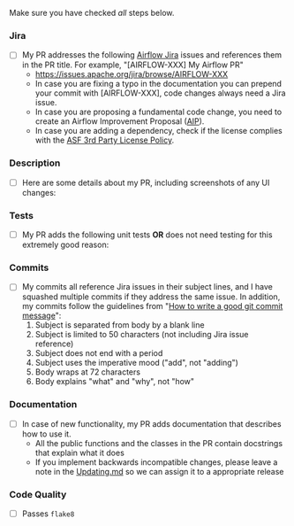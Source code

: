 Make sure you have checked _all_ steps below.

### Jira

- [ ] My PR addresses the following [Airflow Jira](https://issues.apache.org/jira/browse/AIRFLOW/) issues and references them in the PR title. For example, "\[AIRFLOW-XXX\] My Airflow PR"
  - https://issues.apache.org/jira/browse/AIRFLOW-XXX
  - In case you are fixing a typo in the documentation you can prepend your commit with \[AIRFLOW-XXX\], code changes always need a Jira issue.
  - In case you are proposing a fundamental code change, you need to create an Airflow Improvement Proposal ([AIP](https://cwiki.apache.org/confluence/display/AIRFLOW/Airflow+Improvements+Proposals)).
  - In case you are adding a dependency, check if the license complies with the [ASF 3rd Party License Policy](https://www.apache.org/legal/resolved.html#category-x).

### Description

- [ ] Here are some details about my PR, including screenshots of any UI changes:

### Tests

- [ ] My PR adds the following unit tests __OR__ does not need testing for this extremely good reason:

### Commits

- [ ] My commits all reference Jira issues in their subject lines, and I have squashed multiple commits if they address the same issue. In addition, my commits follow the guidelines from "[How to write a good git commit message](http://chris.beams.io/posts/git-commit/)":
  1. Subject is separated from body by a blank line
  1. Subject is limited to 50 characters (not including Jira issue reference)
  1. Subject does not end with a period
  1. Subject uses the imperative mood ("add", not "adding")
  1. Body wraps at 72 characters
  1. Body explains "what" and "why", not "how"

### Documentation

- [ ] In case of new functionality, my PR adds documentation that describes how to use it.
  - All the public functions and the classes in the PR contain docstrings that explain what it does
  - If you implement backwards incompatible changes, please leave a note in the [Updating.md](https://github.com/apache/airflow/blob/master/UPDATING.md) so we can assign it to a appropriate release

### Code Quality

- [ ] Passes `flake8`
